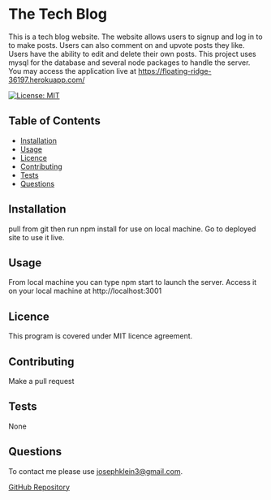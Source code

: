 # The Tech Blog
  This is a tech blog website. The website allows users to signup and log in to to make posts. Users can also comment on and upvote posts they like. Users have the ability to edit and delete their own posts. This project uses mysql for the database and several node packages to handle the server. You may access the application live at https://floating-ridge-36197.herokuapp.com/

  [![License: MIT](https://img.shields.io/badge/License-MIT-yellow.svg)](https://opensource.org/licenses/MIT)

  ## Table of Contents
  * [Installation](##Installation)
  * [Usage](##Usage)
  * [Licence](##Licence)
  * [Contributing](##Contriuting)
  * [Tests](##Tests)
  * [Questions](##Questions)

  ## Installation
  pull from git then run npm install for use on local machine. Go to deployed site to use it live.

  ## Usage
  From local machine you can type npm start to launch the server. Access it on your local machine at http://localhost:3001

  ## Licence
  This program is covered under MIT licence agreement.


  ## Contributing
  Make a pull request

  ## Tests
  None

  ## Questions
  To contact me please use josephklein3@gmail.com. 

  [GitHub Repository](http://github.com/khargol1)


